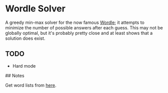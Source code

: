 # Wordle Solver

A greedy min-max solver for the now famous
[Wordle](https://www.powerlanguage.co.uk/wordle/); it attempts to minimize the
number of possible answers after each guess. This may not be globally optimal,
but it's probably pretty close and at least shows that a solution does exist.

## TODO

* Hard mode

## Notes

Get word lists from
[here](https://www.reddit.com/r/wordle/comments/s4tcw8/a_note_on_wordles_word_list/hstkip2/).
